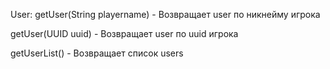 User:
  getUser(String playername) - Возвращает user по никнейму игрока

  getUser(UUID uuid) - Возвращает user по uuid игрока

  getUserList() - Возвращает список users
